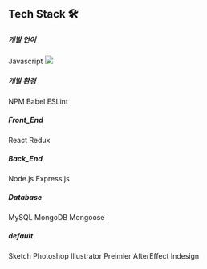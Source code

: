 ## Tech Stack 🛠

##### 개발 언어
Javascript <img src="https://img.shields.io/badge/Python-3766AB?style=flat-square&logo=Python&logoColor=white"/></a>

##### 개발 환경
NPM Babel ESLint

##### Front_End
React Redux

##### Back_End
Node.js Express.js

##### Database
MySQL MongoDB Mongoose

##### default
Sketch Photoshop Illustrator Preimier AfterEffect Indesign 

<!--
**Juhye-Kim/Juhye-Kim** is a ✨ _special_ ✨ repository because its `README.md` (this file) appears on your GitHub profile.

Here are some ideas to get you started:

- 🔭 I’m currently working on ...
- 🌱 I’m currently learning ...
- 👯 I’m looking to collaborate on ...
- 🤔 I’m looking for help with ...
- 💬 Ask me about ...
- 📫 How to reach me: ...
- 😄 Pronouns: ...
- ⚡ Fun fact: ...
-->
